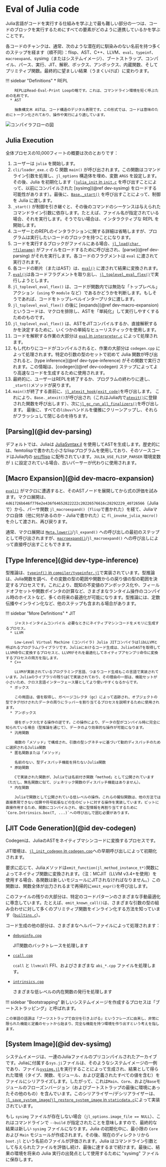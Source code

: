 # Eval of Julia code

Julia言語がコードを実行する仕組みを学ぶ上で最も難しい部分の一つは、コードのブロックを実行するためにすべての要素がどのように連携しているかを学ぶことです。

各コードのチャンクは、通常、次のような潜在的に馴染みのない名前を持つ多くのステップを経ます（順不同）：flisp、AST、C++、LLVM、`eval`、`typeinf`、`macroexpand`、sysimg（またはシステムイメージ）、ブートストラップ、コンパイル、パース、実行、JIT、解釈、ボックス、アンボックス、内蔵関数、そしてプリミティブ関数。最終的に望ましい結果（うまくいけば）に変わります。

!!! sidebar "Definitions"
      * REPL

        REPLはRead-Eval-Print Loopの略です。これは、コマンドライン環境を短く呼ぶための名称です。
      * AST

        抽象構文木 ASTは、コード構造のデジタル表現です。この形式では、コードは意味のためにトークン化されており、操作や実行により適しています。


![コンパイラフローの図](./img/compiler_diagram.png)

## Julia Execution

全体プロセスの10,000フィートの概要は次のとおりです：

1. ユーザーは `julia` を開始します。
2. `cli/loader_exe.c` の C 関数 `main()` が呼び出されます。この関数はコマンドライン引数を処理し、`jl_options` 構造体を埋め、変数 `ARGS` を設定します。その後、Julia を初期化します（[`julia_init` in `init.c`](https://github.com/JuliaLang/julia/blob/master/src/init.c) を呼び出すことによって、以前にコンパイルされた [sysimg](@ref dev-sysimg) をロードする可能性があります）。最後に、[`Base._start()`](https://github.com/JuliaLang/julia/blob/master/base/client.jl) を呼び出すことによって、制御を Julia に渡します。
3. `_start()` が制御を引き継ぐと、その後のコマンドのシーケンスは与えられたコマンドライン引数に依存します。たとえば、ファイル名が指定されている場合、それを実行します。そうでない場合は、インタラクティブな REPL を開始します。
4. ユーザーとのREPLのインタラクションに関する詳細は省略しますが、プログラムは実行したいコードのブロックを持つことになります。
5. コードを実行するブロックがファイルにある場合、[`jl_load(char *filename)`](https://github.com/JuliaLang/julia/blob/master/src/toplevel.c) がファイルをロードするために呼び出され、[parse](@ref dev-parsing) がそれを実行します。各コードのフラグメントは `eval` に渡されて実行されます。
6. 各コードの断片（またはAST）は、[`eval()`](@ref) に渡されて結果に変換されます。
7. [`eval()`](@ref)は各コードフラグメントを取り出し、[`jl_toplevel_eval_flex()`](https://github.com/JuliaLang/julia/blob/master/src/toplevel.c)で実行しようとします。
8. `jl_toplevel_eval_flex()` は、コードが関数内では無効な「トップレベル」アクション（`using` や `module` など）であるかどうかを判断します。もしそうであれば、コードをトップレベルインタープリタに渡します。
9. `jl_toplevel_eval_flex()` の後に [expands](@ref dev-macro-expansion) というコードは、マクロを排除し、ASTを「単純化」して実行しやすくするためのものです。
10. `jl_toplevel_eval_flex()` は、ASTをJITコンパイルするか、直接解釈するかを決定するために、いくつかの単純なヒューリスティックを使用します。
11. コードを解釈する作業の大部分は [`eval` in `interpreter.c`](https://github.com/JuliaLang/julia/blob/master/src/interpreter.c) によって処理されます。
12. もし代わりにコードがコンパイルされると、作業の大部分は `codegen.cpp` によって処理されます。特定の引数の型のセットで初めて Julia 関数が呼び出されると、[type inference](@ref dev-type-inference) がその関数で実行されます。この情報は、[codegen](@ref dev-codegen) ステップによってより高速なコードを生成するために使用されます。
13. 最終的に、ユーザーはREPLを終了するか、プログラムの終わりに達し、`_start()`メソッドが戻ります。
14. `main()`が終了する直前に、[`jl_atexit_hook(exit_code)`](https://github.com/JuliaLang/julia/blob/master/src/init.c)を呼び出します。 これにより、`Base._atexit()`が呼び出され（これはJulia内で[`atexit()`](@ref)に登録された関数を呼び出します）、次に[`jl_gc_run_all_finalizers()`](https://github.com/JuliaLang/julia/blob/master/src/gc.c)を呼び出します。 最後に、すべての`libuv`ハンドルを優雅にクリーンアップし、それらがフラッシュして閉じるのを待ちます。

## [Parsing](@id dev-parsing)

デフォルトでは、Juliaは [JuliaSyntax.jl](https://github.com/JuliaLang/JuliaSyntax.jl) を使用してASTを生成します。歴史的には、femtolispで書かれた小さなlispプログラムを使用しており、そのソースコードはJulia内の [src/flisp](https://github.com/JuliaLang/julia/tree/master/src/flisp) に配布されています。`JULIA_USE_FLISP_PARSER` 環境変数が `1` に設定されている場合、古いパーサーが代わりに使用されます。

## [Macro Expansion](@id dev-macro-expansion)

[`eval()`](@ref) がマクロに遭遇すると、そのASTノードを展開してから式の評価を試みます。マクロ展開は、`4d61726b646f776e2e436f64652822222c20226576616c28292229_40726566`（Juliaで）から、パーサ関数 `jl_macroexpand()`（`flisp`で書かれた）を経て、Juliaマクロ自体（他に何があるのか - Juliaで書かれた）に `fl_invoke_julia_macro()` を介して渡され、再び戻ります。

通常、マクロ展開は [`Meta.lower()`](@ref)/`jl_expand()` への呼び出しの最初のステップとして呼び出されますが、[`macroexpand()`](@ref)/`jl_macroexpand()` への呼び出しによって直接呼び出すこともできます。

## [Type Inference](@id dev-type-inference)

型推論は、[`typeinf()` in `compiler/typeinfer.jl`](https://github.com/JuliaLang/julia/blob/master/base/compiler/typeinfer.jl)で実装されています。型推論は、Julia関数を調べ、その変数の型の範囲や関数からの戻り値の型の範囲を決定するプロセスです。これにより、既知の不変値のアンボックス化や、フィールドオフセットや関数ポインタの計算など、さまざまなランタイム操作のコンパイル時のホイストなど、多くの将来の最適化が可能になります。型推論には、定数伝播やインライン化など、他のステップも含まれる場合があります。

!!! sidebar "More Definitions"
      * JIT

        ジャストインタイムコンパイル 必要なときにネイティブマシンコードをメモリに生成するプロセス。
      * LLVM

        Low-Level Virtual Machine (コンパイラ) Julia JITコンパイラはlibLLVMと呼ばれるプログラム/ライブラリです。Juliaにおけるコード生成は、JuliaのASTを取得してLLVM命令に変換するプロセスと、LLVMがそれを最適化してネイティブアセンブリ命令に変換するプロセスの両方を指します。
      * C++

        LLVMが実装されているプログラミング言語、つまりコード生成もこの言語で実装されています。Juliaのライブラリの残りはCで実装されており、その理由の一部は、機能セットが小さいため、クロス言語インターフェース層としてより使いやすくなるからです。
      * ボックス

        この用語は、値を取得し、ガベージコレクタ（gc）によって追跡され、オブジェクトの型でタグ付けされたデータの周りにラッパーを割り当てるプロセスを説明するために使用されます。
      * アンボックス

        値をボックス化する操作の逆です。この操作により、データの型がコンパイル時に完全に知られている場合（型推論を通じて）、データのより効率的な操作が可能になります。
      * 汎用関数

        複数の「メソッド」で構成され、引数の型シグネチャに基づいて動的ディスパッチのために選択されるJulia関数
      * 匿名関数または「メソッド」

        名前のない、型ディスパッチ機能を持たないJulia関数
      * 原始関数

        Cで実装された関数が、Juliaでは名前付き関数「method」として公開されています（ただし、無名関数に似て、ジェネリック関数のディスパッチ機能はありません）。
      * 内在関数

        Juliaで関数として公開されている低レベルの操作。これらの擬似関数は、他の方法では直接表現できない加算や符号拡張などの生のビットに対する操作を実装しています。ビットに直接作用するため、関数にコンパイルされ、値に型情報を再割り当てするために`Core.Intrinsics.box(T, ...)`への呼び出しで囲む必要があります。


## [JIT Code Generation](@id dev-codegen)

Codegenは、JuliaのASTをネイティブマシンコードに変換するプロセスです。

JIT環境は、[`jl_init_codegen` in `codegen.cpp`](https://github.com/JuliaLang/julia/blob/master/src/codegen.cpp)への早期呼び出しによって初期化されます。

要求に応じて、Juliaメソッドは`emit_function(jl_method_instance_t*)`関数によってネイティブ関数に変換されます。（注：MCJIT（LLVM v3.4+を使用）を使用する場合、各関数は新しいモジュールにJITされなければなりません。）この関数は、関数全体が出力されるまで再帰的に`emit_expr()`を呼び出します。

このファイルの残りの大部分は、特定のコードパターンのさまざまな手動最適化に専念しています。たとえば、`emit_known_call()`は、さまざまな引数の型の組み合わせに対して多くのプリミティブ関数をインライン化する方法を知っています（[`builtins.c`](https://github.com/JuliaLang/julia/blob/master/src/builtins.c)）。

コード生成の他の部分は、さまざまなヘルパーファイルによって処理されます：

  * [`debuginfo.cpp`](https://github.com/JuliaLang/julia/blob/master/src/debuginfo.cpp)

    JIT関数のバックトレースを処理します
  * [`ccall.cpp`](https://github.com/JuliaLang/julia/blob/master/src/ccall.cpp)

    `ccall` と `llvmcall` FFI、およびさまざまな `abi_*.cpp` ファイルを処理します。
  * [`intrinsics.cpp`](https://github.com/JuliaLang/julia/blob/master/src/intrinsics.cpp)

    さまざまな低レベルの内在関数の発行を処理します

!!! sidebar "Bootstrapping"
    新しいシステムイメージを作成するプロセスは「ブートストラッピング」と呼ばれます。

    この単語の語源は「ブーツストラップで自分を引き上げる」というフレーズに由来し、非常に限られた機能と定義のセットから始まり、完全な機能を持つ環境を作り出すという考えを指します。


## [System Image](@id dev-sysimg)

システムイメージは、一連のJuliaファイルのプリコンパイルされたアーカイブです。Juliaに付属する`sys.ji`ファイルは、そのようなシステムイメージの一例であり、ファイル[`sysimg.jl`](https://github.com/JuliaLang/julia/blob/master/base/sysimg.jl)を実行することによって生成され、結果として得られた環境（タイプ、関数、モジュール、および定義されたすべての値を含む）をファイルにシリアライズします。したがって、これは`Main`、`Core`、および`Base`モジュールのフローズンバージョン（およびブートストラップの最後に環境にあったその他のもの）を含んでいます。このシリアライザー/デシリアライザーは、[`jl_save_system_image`/`jl_restore_system_image` in `staticdata.c`](https://github.com/JuliaLang/julia/blob/master/src/staticdata.c)によって実装されています。

もし `sysimg` ファイルが存在しない場合（`jl_options.image_file == NULL`）、これはコマンドラインで `--build` が指定されたことを意味しますので、最終的な結果は新しい `sysimg` ファイルになります。Julia の初期化中に、最小限の `Core` および `Main` モジュールが作成されます。その後、現在のディレクトリから `boot.jl` という名前のファイルが評価されます。Julia はコマンドライン引数として与えられたファイルを評価し続け、最後に達するまで続けます。最後に、結果の環境を将来の Julia 実行の出発点として使用するために "sysimg" ファイルに保存します。
